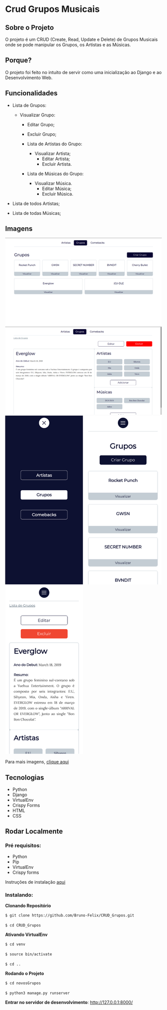 # Crud Grupos Musicais


## Sobre o Projeto

O projeto é um CRUD (Create, Read, Update e Delete) de Grupos Musicais onde se pode manipular os Grupos, os Artistas e as Músicas.


## Porque?

O projeto foi feito no intuito de servir como uma inicialização ao Django e ao Desenvolvimento Web.


## Funcionalidades

* Lista de Grupos:

  * Visualizar Grupo:
     * Editar Grupo;
     * Excluir Grupo;
     * Lista de Artistas do Grupo:
     
       * Visualizar Artista;
          * Editar Artista;
          * Excluir Artista.
     * Lista de Músicas do Grupo:
     
       * Visualizar Música.
            * Editar Música;
            * Excluir Música.
            
* Lista de todos Artistas;
* Lista de todas Músicas;
      

## Imagens

![Preview-Screens](https://github.com/Bruno-Felix/CRUD_Grupos/blob/master/novosGrupos/static/img/listaDeGrupos.png) 
![Preview-Screens](https://github.com/Bruno-Felix/CRUD_Grupos/blob/master/novosGrupos/static/img/visualizarGrupo.png)
<img src="https://github.com/Bruno-Felix/CRUD_Grupos/blob/master/novosGrupos/static/img/menuMobile.png" width="250">
<img src="https://github.com/Bruno-Felix/CRUD_Grupos/blob/master/novosGrupos/static/img/listaDeGruposMobile.png" width="250">
<img src="https://github.com/Bruno-Felix/CRUD_Grupos/blob/master/novosGrupos/static/img/visualizarGrupoMobile.png" width="250">

Para mais imagens, [clique aqui](https://drive.google.com/drive/folders/13_F1q7Dy3HBfuFGxwfPXQfPnM9hpzg1u?usp=sharing)


## Tecnologias

* Python
* Django
* VirtualEnv
* Crispy Forms
* HTML
* CSS


## Rodar Localmente

### Pré requisitos:

- Python
- Pip
- VirtualEnv
- Crispy forms

Instruções de instalação [aqui](https://github.com/Bruno-Felix/CRUD_Grupos/wiki/Pre-Requisitos)

### Instalando:

**Clonando Repositório**

```
$ git clone https://github.com/Bruno-Felix/CRUD_Grupos.git

$ cd CRUD_Grupos
```

**Ativando VirtualEnv**

```
$ cd venv

$ source bin/activate

$ cd ..
```

**Rodando o Projeto**

```
$ cd novosGrupos

$ python3 manage.py runserver
```
**Entrar no servidor de desenvolvimento**: http://127.0.0.1:8000/
